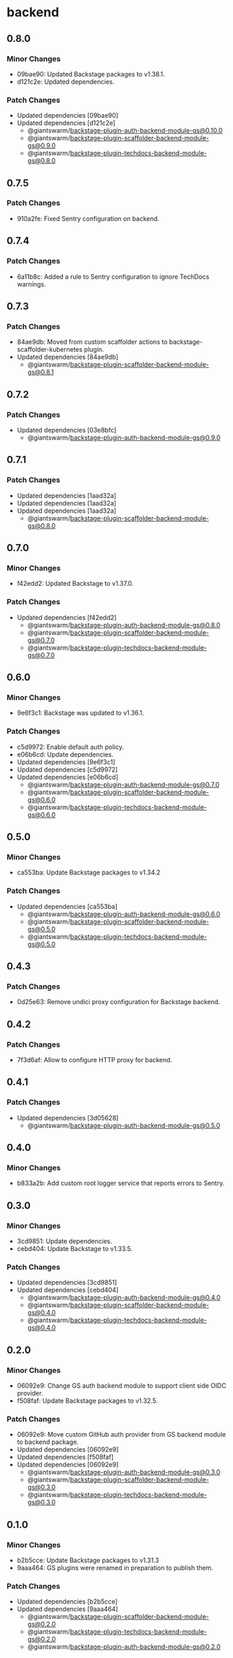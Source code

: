 # backend

## 0.8.0

### Minor Changes

- 09bae90: Updated Backstage packages to v1.38.1.
- d121c2e: Updated dependencies.

### Patch Changes

- Updated dependencies [09bae90]
- Updated dependencies [d121c2e]
  - @giantswarm/backstage-plugin-auth-backend-module-gs@0.10.0
  - @giantswarm/backstage-plugin-scaffolder-backend-module-gs@0.9.0
  - @giantswarm/backstage-plugin-techdocs-backend-module-gs@0.8.0

## 0.7.5

### Patch Changes

- 910a2fe: Fixed Sentry configuration on backend.

## 0.7.4

### Patch Changes

- 6a11b8c: Added a rule to Sentry configuration to ignore TechDocs warnings.

## 0.7.3

### Patch Changes

- 84ae9db: Moved from custom scaffolder actions to backstage-scaffolder-kubernetes plugin.
- Updated dependencies [84ae9db]
  - @giantswarm/backstage-plugin-scaffolder-backend-module-gs@0.8.1

## 0.7.2

### Patch Changes

- Updated dependencies [03e8bfc]
  - @giantswarm/backstage-plugin-auth-backend-module-gs@0.9.0

## 0.7.1

### Patch Changes

- Updated dependencies [1aad32a]
- Updated dependencies [1aad32a]
- Updated dependencies [1aad32a]
  - @giantswarm/backstage-plugin-scaffolder-backend-module-gs@0.8.0

## 0.7.0

### Minor Changes

- f42edd2: Updated Backstage to v1.37.0.

### Patch Changes

- Updated dependencies [f42edd2]
  - @giantswarm/backstage-plugin-auth-backend-module-gs@0.8.0
  - @giantswarm/backstage-plugin-scaffolder-backend-module-gs@0.7.0
  - @giantswarm/backstage-plugin-techdocs-backend-module-gs@0.7.0

## 0.6.0

### Minor Changes

- 9e6f3c1: Backstage was updated to v1.36.1.

### Patch Changes

- c5d9972: Enable default auth policy.
- e06b6cd: Update dependencies.
- Updated dependencies [9e6f3c1]
- Updated dependencies [c5d9972]
- Updated dependencies [e06b6cd]
  - @giantswarm/backstage-plugin-auth-backend-module-gs@0.7.0
  - @giantswarm/backstage-plugin-scaffolder-backend-module-gs@0.6.0
  - @giantswarm/backstage-plugin-techdocs-backend-module-gs@0.6.0

## 0.5.0

### Minor Changes

- ca553ba: Update Backstage packages to v1.34.2

### Patch Changes

- Updated dependencies [ca553ba]
  - @giantswarm/backstage-plugin-auth-backend-module-gs@0.6.0
  - @giantswarm/backstage-plugin-scaffolder-backend-module-gs@0.5.0
  - @giantswarm/backstage-plugin-techdocs-backend-module-gs@0.5.0

## 0.4.3

### Patch Changes

- 0d25e63: Remove undici proxy configuration for Backstage backend.

## 0.4.2

### Patch Changes

- 7f3d6af: Allow to configure HTTP proxy for backend.

## 0.4.1

### Patch Changes

- Updated dependencies [3d05628]
  - @giantswarm/backstage-plugin-auth-backend-module-gs@0.5.0

## 0.4.0

### Minor Changes

- b833a2b: Add custom root logger service that reports errors to Sentry.

## 0.3.0

### Minor Changes

- 3cd9851: Update dependencies.
- cebd404: Update Backstage to v1.33.5.

### Patch Changes

- Updated dependencies [3cd9851]
- Updated dependencies [cebd404]
  - @giantswarm/backstage-plugin-auth-backend-module-gs@0.4.0
  - @giantswarm/backstage-plugin-scaffolder-backend-module-gs@0.4.0
  - @giantswarm/backstage-plugin-techdocs-backend-module-gs@0.4.0

## 0.2.0

### Minor Changes

- 06092e9: Change GS auth backend module to support client side OIDC provider.
- f508faf: Update Backstage packages to v1.32.5.

### Patch Changes

- 06092e9: Move custom GitHub auth provider from GS backend module to backend package.
- Updated dependencies [06092e9]
- Updated dependencies [f508faf]
- Updated dependencies [06092e9]
  - @giantswarm/backstage-plugin-auth-backend-module-gs@0.3.0
  - @giantswarm/backstage-plugin-scaffolder-backend-module-gs@0.3.0
  - @giantswarm/backstage-plugin-techdocs-backend-module-gs@0.3.0

## 0.1.0

### Minor Changes

- b2b5cce: Update Backstage packages to v1.31.3
- 9aaa464: GS plugins were renamed in preparation to publish them.

### Patch Changes

- Updated dependencies [b2b5cce]
- Updated dependencies [9aaa464]
  - @giantswarm/backstage-plugin-scaffolder-backend-module-gs@0.2.0
  - @giantswarm/backstage-plugin-techdocs-backend-module-gs@0.2.0
  - @giantswarm/backstage-plugin-auth-backend-module-gs@0.2.0
